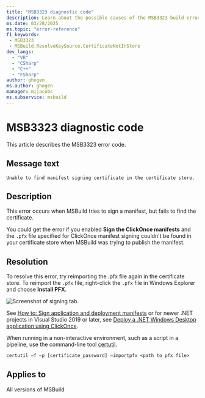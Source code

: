 ```yaml
---
title: "MSB3323 diagnostic code"
description: Learn about the possible causes of the MSB3323 build error and get troubleshooting tips.
ms.date: 03/28/2025
ms.topic: "error-reference"
f1_keywords:
 - MSB3323
 - MSBuild.ResolveKeySource.CertificateNotInStore
dev_langs:
  - "VB"
  - "CSharp"
  - "C++"
  - "FSharp"
author: ghogen
ms.author: ghogen
manager: mijacobs
ms.subservice: msbuild
---
```


# MSB3323 diagnostic code

<!-- :::ErrorDefinitionDescription::: -->
<!-- :::editable-content name="introDescription"::: -->
This article describes the MSB3323 error code.
<!-- :::editable-content-end::: -->

## Message text

`Unable to find manifest signing certificate in the certificate store.`

<!-- :::editable-content name="postOutputDescription"::: -->
## Description

This error occurs when MSBuild tries to sign a manifest, but fails to find the certificate.

You could get the error if you enabled **Sign the ClickOnce manifests** and the `.pfx` file specified for ClickOnce manifest signing couldn't be found in your certificate store when MSBuild was trying to publish the manifest.

## Resolution

To resolve this error, try reimporting the .pfx file again in the certificate store. To reimport the `.pfx` file, right-click the `.pfx` file in Windows Explorer and choose **Install PFX**.

![Screenshot of signing tab.](media/msb3327/signing-install-pfx.png)

See [How to: Sign application and deployment manifests](../../ide/how-to-sign-application-and-deployment-manifests.md) or for newer .NET projects in Visual Studio 2019 or later, see [Deploy a .NET Windows Desktop application using ClickOnce](../../deployment/quickstart-deploy-using-clickonce-folder.md).

When running in a non-interactive environment, such as a script in a pipeline, use the command-line tool [certutil](/windows-server/administration/windows-commands/certutil).

```cmd
certutil –f –p [certificate_password] –importpfx <path to pfx file>
```

## Applies to

All versions of MSBuild
